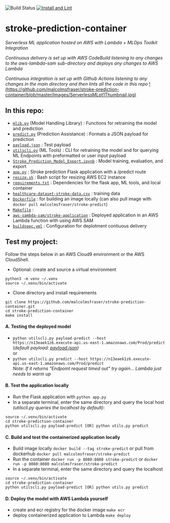![Build Status](https://codebuild.us-east-1.amazonaws.com/badges?uuid=eyJlbmNyeXB0ZWREYXRhIjoiYTBNa0wwUFpGNnluZ1RGejBxc1lGK0NFWkhsNFlXd0VPVlQvcnhpOVd5dkhsNDg5MmFVcHpMWWwzVWczVU9WTEhOc3R1R2Mzc1RqYmFHQkQ3YlFkbVpvPSIsIml2UGFyYW1ldGVyU3BlYyI6Ik1ENTVIQmlHNlg4RWdWNFciLCJtYXRlcmlhbFNldFNlcmlhbCI6MX0%3D&branch=master)
[![Install and Lint](https://github.com/malcolmsfraser/stroke-prediction-container/actions/workflows/blank.yml/badge.svg)](https://github.com/malcolmsfraser/stroke-prediction-container/actions/workflows/blank.yml)

# stroke-prediction-container
*Serverless ML application hosted on AWS with Lambda + MLOps Toolkit Integration*  
  
*Continuous delivery is set up with AWS CodeBuild listening to any changes to the aws-lambda-sam sub-directory and deploys any changes to AWS Lambda*  
  
*Continuous integration is set up with Github Actions listening to any changes in the main directory and then lints all the code in this repo*
[!(https://github.com/malcolmsfraser/stroke-prediction-container/blob/master/Images/ServerlessMLpt1Thumbnail.jpg)](https://youtu.be/INH2K6nPBQk)
## In this repo:
* [`mlib.py`](https://github.com/malcolmsfraser/stroke-prediction-container/blob/master/mlib.py) (Model Handling Library) : Functions for retraining the model and prediction
* [`predict.py`](https://github.com/malcolmsfraser/stroke-prediction-container/blob/master/predict.py) (Prediction Assistance) : Formats a JSON payload for prediction
* [`payload.json`](https://github.com/malcolmsfraser/stroke-prediction-container/blob/master/payload.json) : Test payload
* [`utilscli.py`](https://github.com/malcolmsfraser/stroke-prediction-container/blob/master/utilscli.py) (ML Tools) : CLI for retraining the model and for querying ML Endpoints with preformatted or user input payload
* [`Stroke_Prediction_Model_Export.ipynb`](https://github.com/malcolmsfraser/stroke-prediction-container/blob/master/Stroke_Prediction_Model_Export.ipynb) : Model training, evaluation, and export
* [`app.py`](https://github.com/malcolmsfraser/stroke-prediction-container/blob/master/app.py) : Stroke prediction Flask application with a /predict route
* [`resize.sh`](https://github.com/malcolmsfraser/stroke-prediction-container/blob/master/resize.sh) : Bash script for resizing AWS EC2 instance
* [`requirements.txt`](https://github.com/malcolmsfraser/stroke-prediction-container/blob/master/resize.sh) : Dependencies for the flask app, ML tools, and local container
* [`healthcare-dataset-stroke-data.csv`](https://github.com/malcolmsfraser/stroke-prediction-container/blob/master/healthcare-dataset-stroke-data.csv) : training data
* [`Dockerfile`](https://github.com/malcolmsfraser/stroke-prediction-container/blob/master/Dockerfile) : for building an image locally (can also pull image with ```docker pull malcolmsfraser/stroke-predict```)
* [`Makefile`](https://github.com/malcolmsfraser/stroke-prediction-container/blob/master/Makefile) : 
* [`aws-sambda-sam/stroke-application`](https://github.com/malcolmsfraser/stroke-prediction-container/blob/master/aws-sambda-sam/stroke-application) : Deployed application in an AWS Lambda function with using AWS SAM
* [`buildspec.yml`](https://github.com/malcolmsfraser/stroke-prediction-container/blob/master/buildspec.yml) : Configuration for deplotment contiuous delivery

## Test my project:
Follow the steps below in an AWS Cloud9 environment or the AWS CloudShell.
* Optional: create and source a virtual environment
```
python3 -m venv ~/.venv
source ~/.venv/bin/activate
```
* Clone directory and install requirements
```
git clone https://github.com/malcolmsfraser/stroke-prediction-container.git
cd stroke-prediction-container
make install
```
#### A. Testing the deployed model
* `python utilscli.py payload-predict --host https://n13eaek1z6.execute-api.us-east-1.amazonaws.com/Prod/predict` (*default payload: [payload.json](https://github.com/malcolmsfraser/stroke-prediction-container/blob/master/payload.json))*  
or  
* `python utilscli.py predict --host https://n13eaek1z6.execute-api.us-east-1.amazonaws.com/Prod/predict`  
*Note: If it returns "Endpoint request timed out" try again... Lambda just needs to warm up*  
#### B. Test the application locally
* Run the Flask application with `python app.py`  
* In a separate terminal, enter the same directory and query the local host *(utilscli.py queries the localhost by default)*:
 ```
 source ~/.venv/bin/activate
 cd stroke-prediction-container
 python utilscli.py payload-predict [OR] python utils.py predict 
 ```
#### C. Build and test the containerized application locally
* Build image locally `docker build --tag stroke-predict` or pull from dockerhub `docker pull malcolmsfraser/stroke-predict`  
* Run the container `docker run -p 8080:8080 stroke-predict` or `docker run -p 8080:8080 malcolmsfraser/stroke-predict`  
* In a separate terminal, enter the same directory and query the localhost
 ```
 source ~/.venv/bin/activate
 cd stroke-prediction-container
 python utilscli.py payload-predict [OR] python utils.py predict 
 ```
#### D. Deploy the model with AWS Lambda yourself
* create and ecr registry for the docker image `make ecr`
* deploy containerized application to Lambda `make deploy`
